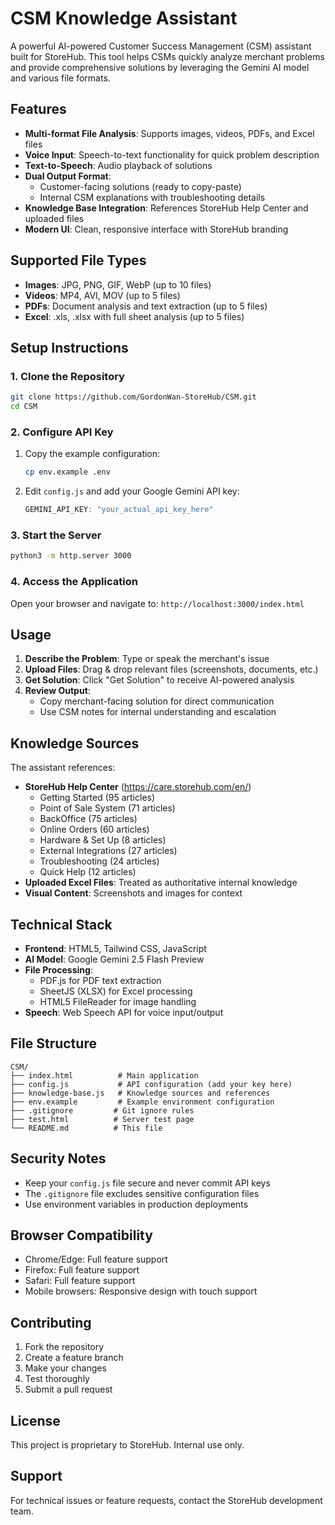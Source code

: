 # CSM Knowledge Assistant

A powerful AI-powered Customer Success Management (CSM) assistant built for StoreHub. This tool helps CSMs quickly analyze merchant problems and provide comprehensive solutions by leveraging the Gemini AI model and various file formats.

## Features

- **Multi-format File Analysis**: Supports images, videos, PDFs, and Excel files
- **Voice Input**: Speech-to-text functionality for quick problem description
- **Text-to-Speech**: Audio playback of solutions
- **Dual Output Format**: 
  - Customer-facing solutions (ready to copy-paste)
  - Internal CSM explanations with troubleshooting details
- **Knowledge Base Integration**: References StoreHub Help Center and uploaded files
- **Modern UI**: Clean, responsive interface with StoreHub branding

## Supported File Types

- **Images**: JPG, PNG, GIF, WebP (up to 10 files)
- **Videos**: MP4, AVI, MOV (up to 5 files)
- **PDFs**: Document analysis and text extraction (up to 5 files)
- **Excel**: .xls, .xlsx with full sheet analysis (up to 5 files)

## Setup Instructions

### 1. Clone the Repository
```bash
git clone https://github.com/GordonWan-StoreHub/CSM.git
cd CSM
```

### 2. Configure API Key
1. Copy the example configuration:
   ```bash
   cp env.example .env
   ```
2. Edit `config.js` and add your Google Gemini API key:
   ```javascript
   GEMINI_API_KEY: "your_actual_api_key_here"
   ```

### 3. Start the Server
```bash
python3 -m http.server 3000
```

### 4. Access the Application
Open your browser and navigate to: `http://localhost:3000/index.html`

## Usage

1. **Describe the Problem**: Type or speak the merchant's issue
2. **Upload Files**: Drag & drop relevant files (screenshots, documents, etc.)
3. **Get Solution**: Click "Get Solution" to receive AI-powered analysis
4. **Review Output**: 
   - Copy merchant-facing solution for direct communication
   - Use CSM notes for internal understanding and escalation

## Knowledge Sources

The assistant references:
- **StoreHub Help Center** (https://care.storehub.com/en/)
  - Getting Started (95 articles)
  - Point of Sale System (71 articles) 
  - BackOffice (75 articles)
  - Online Orders (60 articles)
  - Hardware & Set Up (8 articles)
  - External Integrations (27 articles)
  - Troubleshooting (24 articles)
  - Quick Help (12 articles)
- **Uploaded Excel Files**: Treated as authoritative internal knowledge
- **Visual Content**: Screenshots and images for context

## Technical Stack

- **Frontend**: HTML5, Tailwind CSS, JavaScript
- **AI Model**: Google Gemini 2.5 Flash Preview
- **File Processing**: 
  - PDF.js for PDF text extraction
  - SheetJS (XLSX) for Excel processing
  - HTML5 FileReader for image handling
- **Speech**: Web Speech API for voice input/output

## File Structure

```
CSM/
├── index.html          # Main application
├── config.js           # API configuration (add your key here)
├── knowledge-base.js   # Knowledge sources and references
├── env.example         # Example environment configuration
├── .gitignore         # Git ignore rules
├── test.html          # Server test page
└── README.md          # This file
```

## Security Notes

- Keep your `config.js` file secure and never commit API keys
- The `.gitignore` file excludes sensitive configuration files
- Use environment variables in production deployments

## Browser Compatibility

- Chrome/Edge: Full feature support
- Firefox: Full feature support  
- Safari: Full feature support
- Mobile browsers: Responsive design with touch support

## Contributing

1. Fork the repository
2. Create a feature branch
3. Make your changes
4. Test thoroughly
5. Submit a pull request

## License

This project is proprietary to StoreHub. Internal use only.

## Support

For technical issues or feature requests, contact the StoreHub development team. 